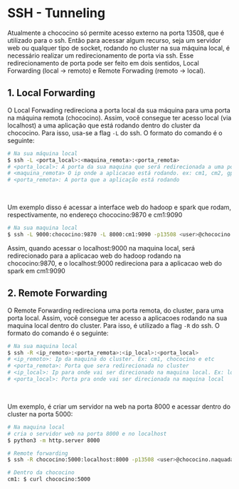 # SSH - Tunneling

Atualmente a chococino só permite acesso externo na porta 13508, que é utilizado para o ssh. Então para acessar algum recurso, seja um servidor web
ou qualquer tipo de socket, rodando no cluster na sua máquina local, é necessário realizar um redirecionamento de porta via ssh.
Esse redirecionamento de porta pode ser feito em dois sentidos, Local Forwarding (local -> remoto) e Remote Forwading (remoto -> local).

## 1. Local Forwarding

O Local Forwading redireciona a porta local da sua máquina para uma porta na máquina remota (chococino). Assim, você consegue ter acesso local
(via localhost) a uma aplicação que está rodando dentro do cluster da chococino. Para isso, usa-se a flag `-L` do ssh. O formato do comando é o seguinte:
```bash
# Na sua máquina local
$ ssh -L <porta_local>:<maquina_remota>:<porta_remota>
# <porta_local>: A porta da sua maquina que será redirecionada a uma porta no cluster
# <maquina_remota> O ip onde a aplicacao está rodando. ex: cm1, cm2, gpu2, gpu3 e etc
# <porta_remota>: A porta que a aplicação está rodando
```

<br>

Um exemplo disso é acessar a interface web do hadoop e spark que rodam, respectivamente, no endereço chococino:9870 e cm1:9090
```bash
# Na sua maquina local
$ ssh -L 9000:chococino:9870 -L 8000:cm1:9090 -p13508 <user>@chococino.naquadah.com.br
```
Assim, quando acessar o localhost:9000 na maquina local, será redirecionado para a aplicacao web do hadoop rodando na chococino:9870,
e o localhost:9000 redireciona para a aplicacao web do spark em cm1:9090

## 2. Remote Forwarding

O Remote Forwarding redireciona uma porta remota, do cluster, para uma porta local. Assim, você consegue ter acesso a aplicacoes rodando na sua
maquina local dentro do cluster. Para isso, é utilizado a flag `-R` do ssh. O formato do comando é o seguinte:
```bash
# Na sua maquina local
$ ssh -R <ip_remoto>:<porta_remota>:<ip_local>:<porta_local>
# <ip_remoto>: Ip da maquina do cluster. Ex: cm1, chococino e etc
# <porta_remota>: Porta que sera redirecionada no cluster
# <ip_local>: Ip para onde vai ser direcionado na maquina local. Ex: localhost, 127.0.0.1
# <porta_local>: Porta pra onde vai ser direcionada na maquina local
```

<br>

Um exemplo, é criar um servidor na web na porta 8000 e acessar dentro do cluster na porta 5000:
```bash
# Na maquina local
# cria o servidor web na porta 8000 e no localhost
$ python3 -m http.server 8000

# Remote forwarding
$ ssh -R chococino:5000:localhost:8000 -p13508 <user>@chococino.naquadah.com.br

# Dentro da chococino
cm1: $ curl chococino:5000
```
